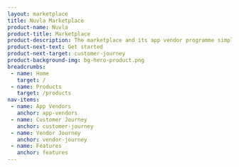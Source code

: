 ```yaml
---
layout: marketplace
title: Nuvla Marketplace
product-name: Nuvla
product-title: Marketplace
product-description: The marketplace and its app vendor programme simplify the adoption and deployment of an edge computing strategy.
product-next-text: Get started
product-next-target: customer-journey
product-background-img: bg-hero-product.png
breadcrumbs:
 - name: Home
   target: /
 - name: Products
   target: /products
nav-items:
 - name: App Vendors
   anchor: app-vendors
 - name: Customer Journey
   anchor: customer-journey
 - name: Vendor Journey
   anchor: vendor-journey
 - name: Features
   anchor: features 
---
```

